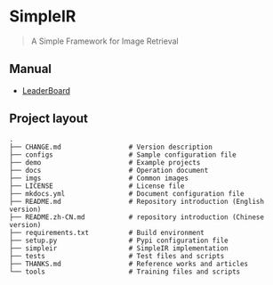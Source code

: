 # SimpleIR

> A Simple Framework for Image Retrieval 

## Manual

* [LeaderBoard](./LEADERBOARD.md)

## Project layout

    .
    ├── CHANGE.md                 # Version description
    ├── configs                   # Sample configuration file
    ├── demo                      # Example projects
    ├── docs                      # Operation document
    ├── imgs                      # Common images
    ├── LICENSE                   # License file
    ├── mkdocs.yml                # Document configuration file
    ├── README.md                 # Repository introduction (English version)
    ├── README.zh-CN.md           # repository introduction (Chinese version)
    ├── requirements.txt          # Build environment  
    ├── setup.py                  # Pypi configuration file
    ├── simpleir                  # SimpleIR implementation
    ├── tests                     # Test files and scripts
    ├── THANKS.md                 # Reference works and articles
    └── tools                     # Training files and scripts

